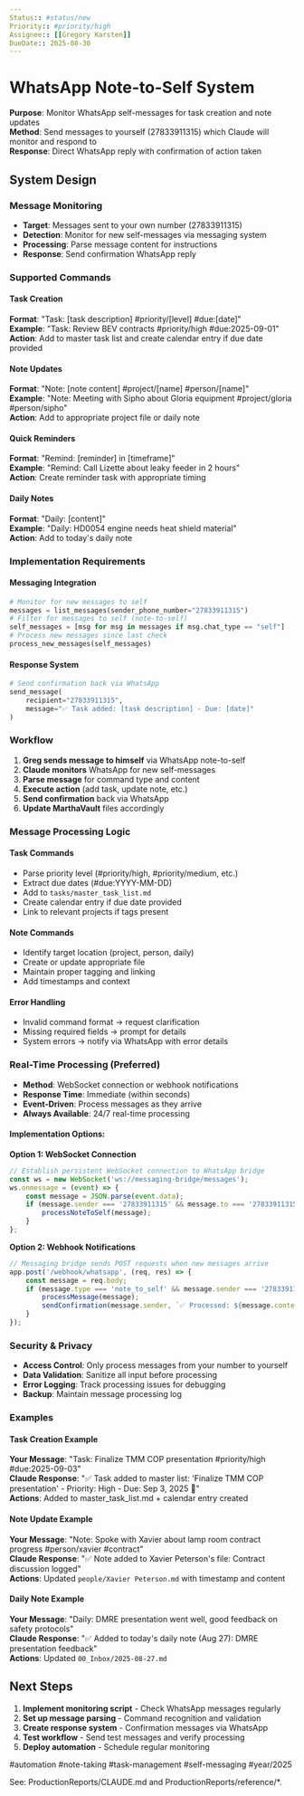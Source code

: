 ```yaml
---
Status:: #status/new
Priority:: #priority/high
Assignee:: [[Gregory Karsten]]
DueDate:: 2025-08-30
---
```


# WhatsApp Note-to-Self System

**Purpose**: Monitor WhatsApp self-messages for task creation and note updates  
**Method**: Send messages to yourself (27833911315) which Claude will monitor and respond to  
**Response**: Direct WhatsApp reply with confirmation of action taken  

## System Design

### Message Monitoring
- **Target**: Messages sent to your own number (27833911315)
- **Detection**: Monitor for new self-messages via messaging system
- **Processing**: Parse message content for instructions
- **Response**: Send confirmation WhatsApp reply

### Supported Commands

#### Task Creation
**Format**: "Task: [task description] #priority/[level] #due:[date]"  
**Example**: "Task: Review BEV contracts #priority/high #due:2025-09-01"  
**Action**: Add to master task list and create calendar entry if due date provided

#### Note Updates  
**Format**: "Note: [note content] #project/[name] #person/[name]"  
**Example**: "Note: Meeting with Sipho about Gloria equipment #project/gloria #person/sipho"  
**Action**: Add to appropriate project file or daily note

#### Quick Reminders
**Format**: "Remind: [reminder] in [timeframe]"  
**Example**: "Remind: Call Lizette about leaky feeder in 2 hours"  
**Action**: Create reminder task with appropriate timing

#### Daily Notes
**Format**: "Daily: [content]"  
**Example**: "Daily: HD0054 engine needs heat shield material"  
**Action**: Add to today's daily note

### Implementation Requirements

#### Messaging Integration
```python
# Monitor for new messages to self
messages = list_messages(sender_phone_number="27833911315")
# Filter for messages to self (note-to-self)
self_messages = [msg for msg in messages if msg.chat_type == "self"]
# Process new messages since last check
process_new_messages(self_messages)
```

#### Response System
```python
# Send confirmation back via WhatsApp
send_message(
    recipient="27833911315", 
    message="✅ Task added: [task description] - Due: [date]"
)
```

### Workflow

1. **Greg sends message to himself** via WhatsApp note-to-self
2. **Claude monitors** WhatsApp for new self-messages  
3. **Parse message** for command type and content
4. **Execute action** (add task, update note, etc.)
5. **Send confirmation** back via WhatsApp
6. **Update MarthaVault** files accordingly

### Message Processing Logic

#### Task Commands
- Parse priority level (#priority/high, #priority/medium, etc.)
- Extract due dates (#due:YYYY-MM-DD)
- Add to `tasks/master_task_list.md`
- Create calendar entry if due date provided
- Link to relevant projects if tags present

#### Note Commands  
- Identify target location (project, person, daily)
- Create or update appropriate file
- Maintain proper tagging and linking
- Add timestamps and context

#### Error Handling
- Invalid command format → request clarification
- Missing required fields → prompt for details  
- System errors → notify via WhatsApp with error details

### Real-Time Processing (Preferred)
- **Method**: WebSocket connection or webhook notifications
- **Response Time**: Immediate (within seconds)
- **Event-Driven**: Process messages as they arrive
- **Always Available**: 24/7 real-time processing

#### Implementation Options:

**Option 1: WebSocket Connection**
```javascript
// Establish persistent WebSocket connection to WhatsApp bridge
const ws = new WebSocket('ws://messaging-bridge/messages');
ws.onmessage = (event) => {
    const message = JSON.parse(event.data);
    if (message.sender === '27833911315' && message.to === '27833911315') {
        processNoteToSelf(message);
    }
};
```

**Option 2: Webhook Notifications**
```javascript
// Messaging bridge sends POST requests when new messages arrive
app.post('/webhook/whatsapp', (req, res) => {
    const message = req.body;
    if (message.type === 'note_to_self' && message.sender === '27833911315') {
        processMessage(message);
        sendConfirmation(message.sender, `✅ Processed: ${message.content}`);
    }
});
```


### Security & Privacy
- **Access Control**: Only process messages from your number to yourself
- **Data Validation**: Sanitize all input before processing
- **Error Logging**: Track processing issues for debugging
- **Backup**: Maintain message processing log

### Examples

#### Task Creation Example
**Your Message**: "Task: Finalize TMM COP presentation #priority/high #due:2025-09-03"  
**Claude Response**: "✅ Task added to master list: 'Finalize TMM COP presentation' - Priority: High - Due: Sep 3, 2025 📅"  
**Actions**: Added to master_task_list.md + calendar entry created

#### Note Update Example  
**Your Message**: "Note: Spoke with Xavier about lamp room contract progress #person/xavier #contract"  
**Claude Response**: "✅ Note added to Xavier Peterson's file: Contract discussion logged"  
**Actions**: Updated `people/Xavier Peterson.md` with timestamp and content

#### Daily Note Example
**Your Message**: "Daily: DMRE presentation went well, good feedback on safety protocols"  
**Claude Response**: "✅ Added to today's daily note (Aug 27): DMRE presentation feedback"  
**Actions**: Updated `00_Inbox/2025-08-27.md`

## Next Steps

1. **Implement monitoring script** - Check WhatsApp messages regularly
2. **Set up message parsing** - Command recognition and validation  
3. **Create response system** - Confirmation messages via WhatsApp
4. **Test workflow** - Send test messages and verify processing
5. **Deploy automation** - Schedule regular monitoring

#automation #note-taking #task-management #self-messaging #year/2025

See: ProductionReports/CLAUDE.md and ProductionReports/reference/*.